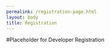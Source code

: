 ```yaml
---
permalink: /registration-page.html
layout: body
title: Registration
---
```


#Placeholder for Developer Registration